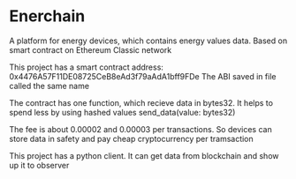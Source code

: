 # Enerchain
A platform for energy devices, which contains energy values data. Based on smart contract on Ethereum Classic network

This project has a smart contract address: 0x4476A57F11DE08725CeB8eAd3f79aAdA1bff9FDe
The ABI saved in file called the same name
 
The contract has one function, which recieve data in bytes32. It helps to spend less by using hashed values
send_data(value: bytes32)

The fee is about 0.00002 and 0.00003 per transactions. So devices can store data in safety and pay cheap cryptocurrency per tramsaction

This project has a python client. It can get data from blockchain and show up it to observer
